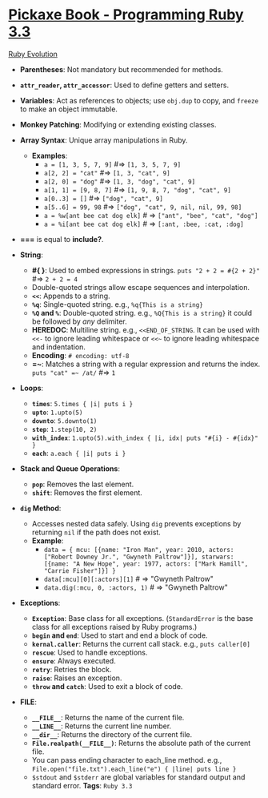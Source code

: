 # [Pickaxe Book - Programming Ruby 3.3](https://learning.oreilly.com/library/view/programming-ruby-3-3/9798888650684/)

[Ruby Evolution](https://rubyreferences.github.io/rubychanges/evolution.html)


- **Parentheses**: Not mandatory but recommended for methods.
- **`attr_reader`, `attr_accessor`**: Used to define getters and setters.
- **Variables**: Act as references to objects; use `obj.dup` to copy, and `freeze` to make an object immutable.
- **Monkey Patching**: Modifying or extending existing classes.
- **Array Syntax**: Unique array manipulations in Ruby.
  - **Examples**:
    - `a = [1, 3, 5, 7, 9]` #=> `[1, 3, 5, 7, 9]`
    - `a[2, 2] = "cat"` #=> `[1, 3, "cat", 9]`
    - `a[2, 0] = "dog"` #=> `[1, 3, "dog", "cat", 9]`
    - `a[1, 1] = [9, 8, 7]` #=> `[1, 9, 8, 7, "dog", "cat", 9]`
    - `a[0..3] = []` #=> `["dog", "cat", 9]`
    - `a[5..6] = 99, 98` #=> `["dog", "cat", 9, nil, nil, 99, 98]`
    - `a = %w[ant bee cat dog elk]` # => `["ant", "bee", "cat", "dog"]`
    - `a = %i[ant bee cat dog elk]` # => `[:ant, :bee, :cat, :dog]`
- **===** is equal to **include?**.
- **String**:
  - **#{ }**: Used to embed expressions in strings. `puts "2 + 2 = #{2 + 2}"` #=> `2 + 2 = 4`
  - Double-quoted strings allow escape sequences and interpolation.
  - **`<<`**: Appends to a string.
  - **`%q`**: Single-quoted string. e.g., `%q{This is a string}`
  - **`%Q` and `%`**: Double-quoted string. e.g., `%Q{This is a string}` it could be followed by *any* delimiter.
  - **HEREDOC**: Multiline string. e.g., `<<END_OF_STRING`. It can be used with `<<-` to ignore leading whitespace or `<<~` to ignore leading whitespace and indentation.
  - **Encoding**: `# encoding: utf-8`
  - **=~**: Matches a string with a regular expression and returns the index. `puts "cat" =~ /at/` #=> `1`
- **Loops**:
  - **`times`**: `5.times { |i| puts i }`
  - **`upto`**: `1.upto(5)`
  - **`downto`**: `5.downto(1)`
  - **`step`**: `1.step(10, 2)`
  - **`with_index`**: `1.upto(5).with_index { |i, idx| puts "#{i} - #{idx}" }`
  - **`each`**: `a.each { |i| puts i }`
  
- **Stack and Queue Operations**:
  - **`pop`**: Removes the last element.
  - **`shift`**: Removes the first element.
- **`dig` Method**:
  - Accesses nested data safely. Using `dig` prevents exceptions by returning `nil` if the path does not exist.
  - **Example**:
    - `data = { mcu: [{name: "Iron Man", year: 2010, actors: ["Robert Downey Jr.", "Gwyneth Paltrow"]}], starwars: [{name: "A New Hope", year: 1977, actors: ["Mark Hamill", "Carrie Fisher"]}] }`
    - `data[:mcu][0][:actors][1]` # => "Gwyneth Paltrow"
    - `data.dig(:mcu, 0, :actors, 1)` # => "Gwyneth Paltrow"


- **Exceptions**:
  - **`Exception`**: Base class for all exceptions. (`StandardError` is the base class for all exceptions raised by Ruby programs.)
  - **`begin` and `end`**: Used to start and end a block of code.
  - **`kernal.caller`**: Returns the current call stack. e.g., `puts caller[0]`
  - **`rescue`**: Used to handle exceptions.
  - **`ensure`**: Always executed.
  - **`retry`**: Retries the block.
  - **`raise`**: Raises an exception.
  - **`throw` and `catch`**: Used to exit a block of code.

- **FILE**:
  - **`__FILE__`**: Returns the name of the current file.
  - **`__LINE__`**: Returns the current line number.
  - **`__dir__`**: Returns the directory of the current file.
  - **`File.realpath(__FILE__)`**: Returns the absolute path of the current file.
  - You can pass ending character to each_line method. e.g., `File.open("file.txt").each_line("e") { |line| puts line }`
  - `$stdout` and `$stderr` are global variables for standard output and standard error.
**Tags**: `Ruby 3.3`
 